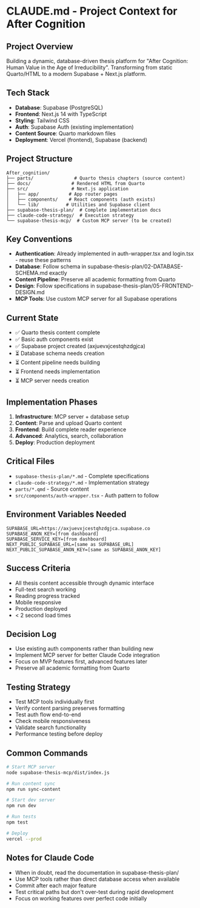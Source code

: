 # CLAUDE.md - Project Context for After Cognition

## Project Overview
Building a dynamic, database-driven thesis platform for "After Cognition: Human Value in the Age of Irreducibility". Transforming from static Quarto/HTML to a modern Supabase + Next.js platform.

## Tech Stack
- **Database**: Supabase (PostgreSQL)
- **Frontend**: Next.js 14 with TypeScript
- **Styling**: Tailwind CSS
- **Auth**: Supabase Auth (existing implementation)
- **Content Source**: Quarto markdown files
- **Deployment**: Vercel (frontend), Supabase (backend)

## Project Structure
```
After_cognition/
├── parts/               # Quarto thesis chapters (source content)
├── docs/               # Rendered HTML from Quarto
├── src/                # Next.js application
│   ├── app/           # App router pages
│   ├── components/    # React components (auth exists)
│   └── lib/          # Utilities and Supabase client
├── supabase-thesis-plan/  # Complete implementation docs
├── claude-code-strategy/  # Execution strategy
└── supabase-thesis-mcp/  # Custom MCP server (to be created)
```

## Key Conventions
- **Authentication**: Already implemented in auth-wrapper.tsx and login.tsx - reuse these patterns
- **Database**: Follow schema in supabase-thesis-plan/02-DATABASE-SCHEMA.md exactly
- **Content Pipeline**: Preserve all academic formatting from Quarto
- **Design**: Follow specifications in supabase-thesis-plan/05-FRONTEND-DESIGN.md
- **MCP Tools**: Use custom MCP server for all Supabase operations

## Current State
- ✅ Quarto thesis content complete
- ✅ Basic auth components exist
- ✅ Supabase project created (axjuevxjcestqhzdgjca)
- ⏳ Database schema needs creation
- ⏳ Content pipeline needs building
- ⏳ Frontend needs implementation
- ⏳ MCP server needs creation

## Implementation Phases
1. **Infrastructure**: MCP server + database setup
2. **Content**: Parse and upload Quarto content
3. **Frontend**: Build complete reader experience
4. **Advanced**: Analytics, search, collaboration
5. **Deploy**: Production deployment

## Critical Files
- `supabase-thesis-plan/*.md` - Complete specifications
- `claude-code-strategy/*.md` - Implementation strategy
- `parts/*.qmd` - Source content
- `src/components/auth-wrapper.tsx` - Auth pattern to follow

## Environment Variables Needed
```
SUPABASE_URL=https://axjuevxjcestqhzdgjca.supabase.co
SUPABASE_ANON_KEY=[from dashboard]
SUPABASE_SERVICE_KEY=[from dashboard]
NEXT_PUBLIC_SUPABASE_URL=[same as SUPABASE_URL]
NEXT_PUBLIC_SUPABASE_ANON_KEY=[same as SUPABASE_ANON_KEY]
```

## Success Criteria
- All thesis content accessible through dynamic interface
- Full-text search working
- Reading progress tracked
- Mobile responsive
- Production deployed
- < 2 second load times

## Decision Log
- Use existing auth components rather than building new
- Implement MCP server for better Claude Code integration
- Focus on MVP features first, advanced features later
- Preserve all academic formatting from Quarto

## Testing Strategy
- Test MCP tools individually first
- Verify content parsing preserves formatting
- Test auth flow end-to-end
- Check mobile responsiveness
- Validate search functionality
- Performance testing before deploy

## Common Commands
```bash
# Start MCP server
node supabase-thesis-mcp/dist/index.js

# Run content sync
npm run sync-content

# Start dev server
npm run dev

# Run tests
npm test

# Deploy
vercel --prod
```

## Notes for Claude Code
- When in doubt, read the documentation in supabase-thesis-plan/
- Use MCP tools rather than direct database access when available
- Commit after each major feature
- Test critical paths but don't over-test during rapid development
- Focus on working features over perfect code initially
